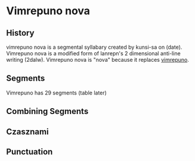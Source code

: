 Vimrepuno nova
===

History
---
vimrepuno nova is a segmental syllabary created by kunsi-sa on (date). Vimrepuno nova is a modified form of lanrepn's 2 dimensional anti-line writing (2dalw). Vimrepuno nova is "nova" because it replaces [vimrepuno](/orthography/vimrepuno.md).

Segments
---
Vimrepuno has 29 segments
(table later)

Combining Segments
---

Czasznami
---

Punctuation
---


